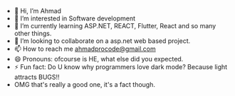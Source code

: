 - 👋 Hi, I’m Ahmad
- 👀 I’m interested in Software development
- 🌱 I’m currently learning ASP.NET, REACT, Flutter, React and so many other things.
- 💞️ I’m looking to collaborate on a asp.net web based project.
- 📫 How to reach me ahmadprocode@gmail.com
- 😄 Pronouns: ofcourse is HE, what else did you expected.
- ⚡ Fun fact: Do U know why programmers love dark mode? Because light attracts BUGS!!
- OMG that's really a good one, it's a fact though.

<!---
MasterWithAhmad/MasterWithAhmad is a ✨ special ✨ repository because its `README.md` (this file) appears on your GitHub profile.
You can click the Preview link to take a look at your changes.
--->
